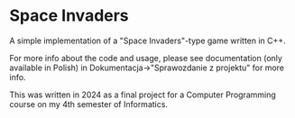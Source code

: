 # Space Invaders

A simple implementation of a "Space Invaders"-type game written in C++. 

For more info about the code and usage, please see documentation (only available in Polish) in Dokumentacja->"Sprawozdanie z projektu" for more info.

This was written in 2024 as a final project for a Computer Programming course on my 4th semester of Informatics.
